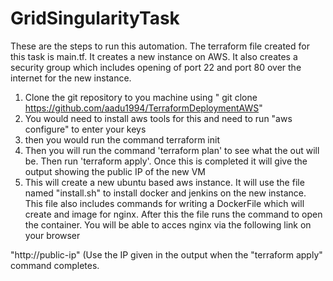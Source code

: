 # GridSingularityTask

These are the steps to run this automation. The terraform file created for this task is main.tf. It creates a new instance on AWS. It also creates a security group which includes
opening of port 22 and port 80 over the internet for the new instance.

1) Clone the git repository to you machine using " git clone https://github.com/aadu1994/TerraformDeploymentAWS"
2) You would need to install aws tools for this and need to run "aws configure" to enter your keys
3) then you would run the command terraform init
4) Then you will run the command 'terraform plan' to see what the out will be. Then run 'terraform apply'. Once this is completed it will give the output showing the public IP of the new VM
5) This will create a new ubuntu based aws instance. It will use the file named  "install.sh" to install docker and jenkins on the new instance. This file also includes commands for 
writing a DockerFile which will create and image for nginx. After this the file runs the command to open the container. You will be able to acces nginx  via the following link on your browser

"http://public-ip"    (Use the IP given in the output when the "terraform apply" command completes.
